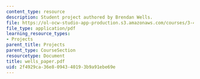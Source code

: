 ```yaml
---
content_type: resource
description: Student project authored by Brendan Wells.
file: https://ol-ocw-studio-app-production.s3.amazonaws.com/courses/3-45-magnetic-materials-spring-2004/2f4929ca36e8094340193b9a91ebe69e_wells_paper.pdf
file_type: application/pdf
learning_resource_types:
- Projects
parent_title: Projects
parent_type: CourseSection
resourcetype: Document
title: wells_paper.pdf
uid: 2f4929ca-36e8-0943-4019-3b9a91ebe69e
---
```

